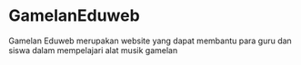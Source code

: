 # GamelanEduweb
Gamelan Eduweb merupakan website yang dapat membantu para guru dan siswa dalam mempelajari alat musik gamelan
